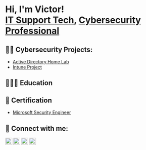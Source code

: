 <h1>Hi, I'm Victor! <br/><a href="https://github.com/victormbogu1">IT Support Tech</a>, <a href="https://www.linkedin.com/in/victor-mbogu-aa932b142/">Cybersecurity Professional</a> </h1>

<h2>👨‍💻 Cybersecurity Projects:</h2>

  - [Active Directory Home Lab](https://github.com/victormbogu1/ActiveDirectoryLab/tree/main)
  - [Intune Project](https://github.com/victormbogu1/ActiveDirectoryLab/tree/main)
<h2>👨🏽‍🎓 Education</h2>

<h2>📜 Certification</h2>


- [Microsoft Security Engineer](https://learn.microsoft.com/api/credentials/share/en-us/victormbogu-0857/73C8193750FD2998?sharingId=7B3DB694F819BFF8)

<h2> 🤳 Connect with me:</h2>

[<img align="left" alt="JoshMadakor | YouTube" width="22px" src="https://cdn.jsdelivr.net/npm/simple-icons@v3/icons/youtube.svg" />][youtube]
[<img align="left" alt="JoshMadakor | Twitter" width="22px" src="https://cdn.jsdelivr.net/npm/simple-icons@v3/icons/twitter.svg" />][twitter]
[<img align="left" alt="JoshMadakor | LinkedIn" width="22px" src="https://cdn.jsdelivr.net/npm/simple-icons@v3/icons/linkedin.svg" />][linkedin]
[<img align="left" alt="JoshMadakor | Instagram" width="22px" src="https://cdn.jsdelivr.net/npm/simple-icons@v3/icons/instagram.svg" />][instagram]

[twitter]: https://twitter.com/joshmadakor
[youtube]: https://www.youtube.com/c/joshmadakor
[instagram]: https://www.instagram.com/joshmadakor/
[linkedin]: https://linkedin.com/in/joshmadakor

<!--
**joshmadakor1/joshmadakor1** is a ✨ _special_ ✨ repository because its `README.md` (this file) appears on your GitHub profile.

Here are some ideas to get you started:

- 🔭 I’m currently working on ...
- 🌱 I’m currently learning ...
- 👯 I’m looking to collaborate on ...
- 🤔 I’m looking for help with ...
- 💬 Ask me about ...
- 📫 How to reach me: ...
- 😄 Pronouns: ...
- ⚡ Fun fact: ...
-->

